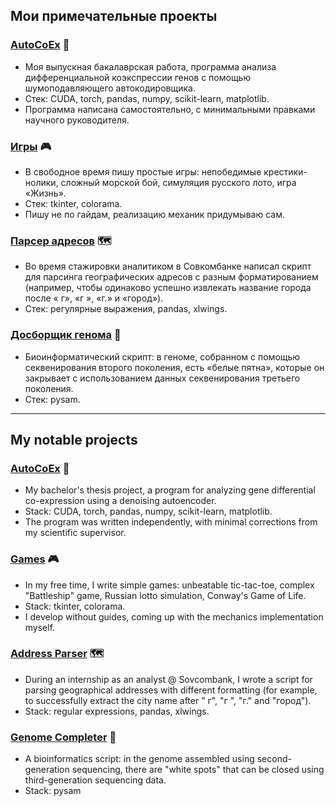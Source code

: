 ## Мои примечательные проекты
### [AutoCoEx](https://github.com/iomyaki/auto_coex) 🧬

- Моя выпускная бакалаврская работа, программа анализа дифференциальной коэкспрессии генов с помощью шумоподавляющего автокодировщика.
- Стек: CUDA, torch, pandas, numpy, scikit-learn, matplotlib.
- Программа написана самостоятельно, с минимальными правками научного руководителя.

### [Игры](https://github.com/iomyaki/games) 🎮

- В свободное время пишу простые игры: непобедимые крестики-нолики, сложный морской бой, симуляция русского лото, игра «Жизнь».
- Стек: tkinter, colorama.
- Пишу не по гайдам, реализацию механик придумываю сам.

### [Парсер адресов](https://github.com/iomyaki/Sovcombank) 🗺️

- Во время стажировки аналитиком в Совкомбанке написал скрипт для парсинга географических адресов с разным форматированием (например, чтобы одинаково успешно извлекать название города после « г», «г », «г.» и «город»).
- Стек: регулярные выражения, pandas, xlwings.

### [Досборщик генома](https://github.com/iomyaki/Anopheles-assembly) 🔬

- Биоинформатический скрипт: в геноме, собранном с помощью секвенирования второго поколения, есть «белые пятна», которые он закрывает с использованием данных секвенирования третьего поколения.
- Стек: pysam.
___

## My notable projects
### [AutoCoEx](https://github.com/iomyaki/auto_coex) 🧬

- My bachelor's thesis project, a program for analyzing gene differential co-expression using a denoising autoencoder.
- Stack: CUDA, torch, pandas, numpy, scikit-learn, matplotlib.
- The program was written independently, with minimal corrections from my scientific supervisor.

### [Games](https://github.com/iomyaki/games) 🎮

- In my free time, I write simple games: unbeatable tic-tac-toe, complex "Battleship" game, Russian lotto simulation, Conway's Game of Life.
- Stack: tkinter, colorama.
- I develop without guides, coming up with the mechanics implementation myself.

### [Address Parser](https://github.com/iomyaki/Sovcombank) 🗺️

- During an internship as an analyst @ Sovcombank, I wrote a script for parsing geographical addresses with different formatting (for example, to successfully extract the city name after " г", "г ", "г." and "город").
- Stack: regular expressions, pandas, xlwings.

### [Genome Completer](https://github.com/iomyaki/Anopheles-assembly) 🔬

- A bioinformatics script: in the genome assembled using second-generation sequencing, there are "white spots" that can be closed using third-generation sequencing data.
- Stack: pysam










<!--
**iomyaki/iomyaki** is a ✨ _special_ ✨ repository because its `README.md` (this file) appears on your GitHub profile.

Here are some ideas to get you started:

- 🔭 I’m currently working on ...
- 🌱 I’m currently learning ...
- 👯 I’m looking to collaborate on ...
- 🤔 I’m looking for help with ...
- 💬 Ask me about ...
- 📫 How to reach me: ...
- 😄 Pronouns: ...
- ⚡ Fun fact: ...
-->
